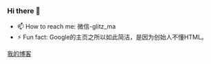 ### Hi there 👋

- 📫 How to reach me: 微信-glitz_ma
- ⚡ Fun fact: Google的主页之所以如此简洁，是因为创始人不懂HTML。

[我的博客](https://mamingjuan.cn)

<!--
**glitzma/glitzma** is a ✨ _special_ ✨ repository because its `README.md` (this file) appears on your GitHub profile.

Here are some ideas to get you started:

- 🔭 I’m currently working on ...
- 🌱 I’m currently learning ...
- 👯 I’m looking to collaborate on ...
- 🤔 I’m looking for help with ...
- 💬 Ask me about ...
- 📫 How to reach me: ...
- 😄 Pronouns: ...
- ⚡ Fun fact: ...
-->
